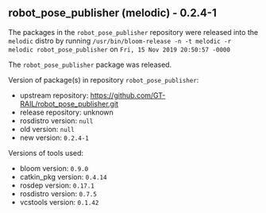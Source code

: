 ## robot_pose_publisher (melodic) - 0.2.4-1

The packages in the `robot_pose_publisher` repository were released into the `melodic` distro by running `/usr/bin/bloom-release -n -t melodic -r melodic robot_pose_publisher` on `Fri, 15 Nov 2019 20:50:57 -0000`

The `robot_pose_publisher` package was released.

Version of package(s) in repository `robot_pose_publisher`:

- upstream repository: https://github.com/GT-RAIL/robot_pose_publisher.git
- release repository: unknown
- rosdistro version: `null`
- old version: `null`
- new version: `0.2.4-1`

Versions of tools used:

- bloom version: `0.9.0`
- catkin_pkg version: `0.4.14`
- rosdep version: `0.17.1`
- rosdistro version: `0.7.5`
- vcstools version: `0.1.42`


